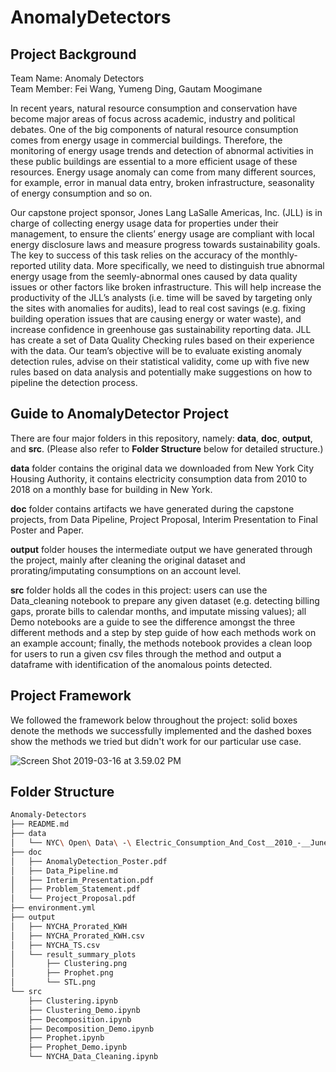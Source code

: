 # AnomalyDetectors

## Project Background

Team Name: Anomaly Detectors
<br>
Team Member: Fei Wang, Yumeng Ding, Gautam Moogimane

In recent years, natural resource consumption and conservation have become major areas of focus across academic, industry and political debates. One of the big components of natural resource consumption comes from energy usage in commercial buildings. Therefore, the monitoring of energy usage trends and detection of abnormal activities in these public buildings are essential to a more efficient usage of these resources. Energy usage anomaly can come from many different sources, for example, error in manual data entry, broken infrastructure, seasonality of energy consumption and so on.

Our capstone project sponsor, Jones Lang LaSalle Americas, Inc. (JLL) is in charge of collecting energy usage data for properties under their management, to ensure the clients’ energy usage are compliant with local energy disclosure laws and measure progress towards sustainability goals. The key to success of this task relies on the accuracy of the monthly-reported utility data. More specifically, we need to distinguish true abnormal energy usage from the seemly-abnormal ones caused by data quality issues or other factors like broken infrastructure. This will help increase the productivity of the JLL’s analysts (i.e. time will be saved by targeting only the sites with anomalies for audits), lead to real cost savings (e.g. fixing building operation issues that are causing energy or water waste), and increase confidence in greenhouse gas sustainability reporting data. JLL has create a set of Data Quality Checking rules based on their experience with the data. Our team’s objective will be to evaluate existing anomaly detection rules, advise on their statistical validity, come up with five new rules based on data analysis and potentially make suggestions on how to pipeline the detection process.

## Guide to AnomalyDetector Project

There are four major folders in this repository, namely: **data**, **doc**, **output**, and **src**. (Please also refer to **Folder Structure** below for detailed structure.)

**data** folder contains the original data we downloaded from New York City Housing Authority, it contains electricity consumption data from 2010 to 2018 on a monthly base for building in New York.

**doc** folder contains artifacts we have generated during the capstone projects, from Data Pipeline, Project Proposal, Interim Presentation to Final Poster and Paper. 

**output** folder houses the intermediate output we have generated through the project, mainly after cleaning the original dataset and prorating/imputating consumptions on an account level.

**src** folder holds all the codes in this project: users can use the Data_cleaning notebook to prepare any given dataset (e.g. detecting billing gaps, prorate bills to calendar months, and imputate missing values); all Demo notebooks are a guide to see the difference amongst the three different methods and a step by step guide of how each methods work on an example account; finally, the methods notebook provides a clean loop for users to run a given csv files through the method and output a dataframe with identification of the anomalous points detected.

## Project Framework

We followed the framework below throughout the project: solid boxes denote the methods we successfully implemented and the dashed boxes show the methods we tried but didn't work for our particular use case.

![Screen Shot 2019-03-16 at 3.59.02 PM](/Users/crystal-pro/Desktop/Screen%20Shot%202019-03-16%20at%203.59.02%20PM.png)

## Folder Structure

```bash
Anomaly-Detectors
├── README.md
├── data
│   └── NYC\ Open\ Data\ -\ Electric_Consumption_And_Cost__2010_-__June_2018_.csv
├── doc
│   ├── AnomalyDetection_Poster.pdf
│   ├── Data_Pipeline.md
│   ├── Interim_Presentation.pdf
│   ├── Problem_Statement.pdf
│   └── Project_Proposal.pdf
├── environment.yml
├── output
│   ├── NYCHA_Prorated_KWH
│   ├── NYCHA_Prorated_KWH.csv
│   ├── NYCHA_TS.csv
│   └── result_summary_plots
│       ├── Clustering.png
│       ├── Prophet.png
│       └── STL.png
└── src
    ├── Clustering.ipynb
    ├── Clustering_Demo.ipynb
    ├── Decomposition.ipynb
    ├── Decomposition_Demo.ipynb
    ├── Prophet.ipynb
    ├── Prophet_Demo.ipynb
    └── NYCHA_Data_Cleaning.ipynb

```


